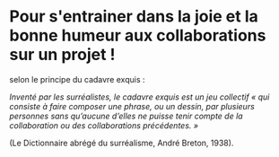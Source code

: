 # Pour s'entrainer dans la joie et la bonne humeur aux collaborations sur un projet !
selon le principe du cadavre exquis :


*Inventé par les surréalistes, le cadavre exquis est un jeu collectif « qui consiste à
faire composer une phrase, ou un dessin, par plusieurs personnes sans qu’aucune
d’elles ne puisse tenir compte de la collaboration ou des collaborations précédentes. »*

  (Le Dictionnaire abrégé du surréalisme, André Breton, 1938). 
